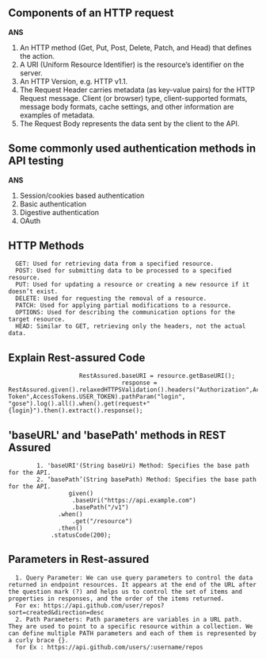 ## Components of an HTTP request
**ANS** 
1. An HTTP method (Get, Put, Post, Delete, Patch, and Head) that defines the action.
2. A URI (Uniform Resource Identifier) is the resource’s identifier on the server.
3. An HTTP Version, e.g. HTTP v1.1.
4. The Request Header carries metadata (as key-value pairs) for the HTTP Request message. Client (or browser) type, client-supported formats, message body formats, cache settings, and other information are examples of metadata.
5. The Request Body represents the data sent by the client to the API.


## Some commonly used authentication methods in API testing
**ANS**
1. Session/cookies based authentication
2. Basic authentication
3. Digestive authentication
4. OAuth


## HTTP Methods
      GET: Used for retrieving data from a specified resource.
      POST: Used for submitting data to be processed to a specified resource.
      PUT: Used for updating a resource or creating a new resource if it doesn’t exist.
      DELETE: Used for requesting the removal of a resource.
      PATCH: Used for applying partial modifications to a resource.
      OPTIONS: Used for describing the communication options for the target resource.
      HEAD: Similar to GET, retrieving only the headers, not the actual data.

## Explain Rest-assured Code
                        RestAssured.baseURI = resource.getBaseURI();
                        			response = RestAssured.given().relaxedHTTPSValidation().headers("Authorization",AccessTokens.AUTHORISATION).header("User-Token",AccessTokens.USER_TOKEN).pathParam("login", "gose").log().all().when().get(request+"{login}").then().extract().response();


## 'baseURL' and 'basePath' methods in REST Assured
            1. 'baseURI'(String baseUri) Method: Specifies the base path for the API.
            2. ‘basePath’(String basePath) Method: Specifies the base path for the API.
                     given()
                      .baseUri("https://api.example.com")
                      .basePath("/v1")
                  .when()
                      .get("/resource")
                  .then()
                .statusCode(200);
## Parameters in Rest-assured
      1. Query Parameter: We can use query parameters to control the data returned in endpoint resources. It appears at the end of the URL after the question mark (?) and helps us to control the set of items and properties in responses, and the order of the items returned.
      For ex: https://api.github.com/user/repos?sort=created&direction=desc
      2. Path Parameters: Path parameters are variables in a URL path. They are used to point to a specific resource within a collection. We can define multiple PATH parameters and each of them is represented by a curly brace {}.
      for Ex : https://api.github.com/users/:username/repos
